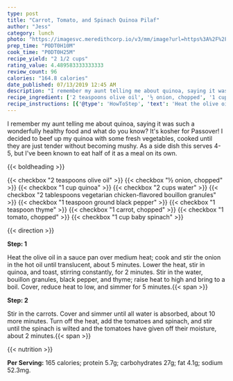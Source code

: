 ```yaml
---
type: post
title: "Carrot, Tomato, and Spinach Quinoa Pilaf"
author: "Jess"
category: lunch
photo: "https://imagesvc.meredithcorp.io/v3/mm/image?url=https%3A%2F%2Fimages.media-allrecipes.com%2Fuserphotos%2F433830.jpg"
prep_time: "P0DT0H10M"
cook_time: "P0DT0H25M"
recipe_yield: "2 1/2 cups"
rating_value: 4.489583333333333
review_count: 96
calories: "164.8 calories"
date_published: 07/13/2019 12:45 AM
description: "I remember my aunt telling me about quinoa, saying it was such a wonderfully healthy food and what do you know? It's kosher for Passover! I decided to beef up my quinoa with some fresh vegetables, cooked until they are just tender without becoming mushy. As a side dish this serves 4-5, but I've been known to eat half of it as a meal on its own."
recipe_ingredient: ['2 teaspoons olive oil', '½ onion, chopped', '1 cup quinoa', '2 cups water', '2 tablespoons vegetarian chicken-flavored bouillon granules', '1 teaspoon ground black pepper', '1 teaspoon thyme', '1 carrot, chopped', '1 tomato, chopped', '1 cup baby spinach']
recipe_instructions: [{'@type': 'HowToStep', 'text': 'Heat the olive oil in a sauce pan over medium heat; cook and stir the onion in the hot oil until translucent, about 5 minutes. Lower the heat, stir in quinoa, and toast, stirring constantly, for 2 minutes. Stir in the water, bouillon granules, black pepper, and thyme; raise heat to high and bring to a boil. Cover, reduce heat to low, and simmer for 5 minutes.\n'}, {'@type': 'HowToStep', 'text': 'Stir in the carrots. Cover and simmer until all water is absorbed, about 10 more minutes. Turn off the heat, add the tomatoes and spinach, and stir until the spinach is wilted and the tomatoes have given off their moisture, about 2 minutes.\n'}]
---
```


I remember my aunt telling me about quinoa, saying it was such a wonderfully healthy food and what do you know? It's kosher for Passover! I decided to beef up my quinoa with some fresh vegetables, cooked until they are just tender without becoming mushy. As a side dish this serves 4-5, but I've been known to eat half of it as a meal on its own. 

{{< boldheading >}}

{{< checkbox "2 teaspoons olive oil" >}}
{{< checkbox "½  onion, chopped" >}}
{{< checkbox "1 cup quinoa" >}}
{{< checkbox "2 cups water" >}}
{{< checkbox "2 tablespoons vegetarian chicken-flavored bouillon granules" >}}
{{< checkbox "1 teaspoon ground black pepper" >}}
{{< checkbox "1 teaspoon thyme" >}}
{{< checkbox "1  carrot, chopped" >}}
{{< checkbox "1  tomato, chopped" >}}
{{< checkbox "1 cup baby spinach" >}}


{{< direction >}}

**Step: 1**

Heat the olive oil in a sauce pan over medium heat; cook and stir the onion in the hot oil until translucent, about 5 minutes. Lower the heat, stir in quinoa, and toast, stirring constantly, for 2 minutes. Stir in the water, bouillon granules, black pepper, and thyme; raise heat to high and bring to a boil. Cover, reduce heat to low, and simmer for 5 minutes.{{< span >}}

**Step: 2**

Stir in the carrots. Cover and simmer until all water is absorbed, about 10 more minutes. Turn off the heat, add the tomatoes and spinach, and stir until the spinach is wilted and the tomatoes have given off their moisture, about 2 minutes.{{< span >}}

{{< nutrition >}}

**Per Serving:** 165 calories; protein 5.7g; carbohydrates 27g; fat 4.1g; sodium 52.3mg.